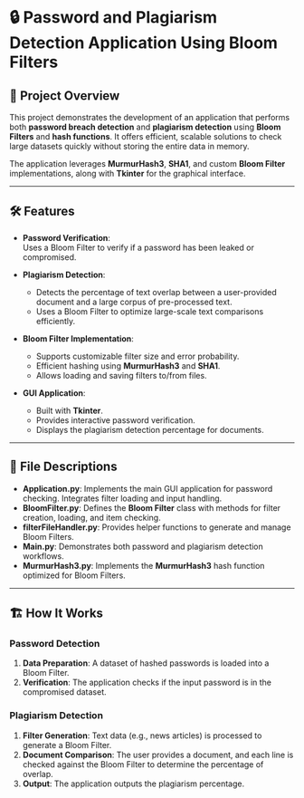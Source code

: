 # 🔒 Password and Plagiarism Detection Application Using Bloom Filters  

## 📌 **Project Overview**  
This project demonstrates the development of an application that performs both **password breach detection** and **plagiarism detection** using **Bloom Filters** and **hash functions**. It offers efficient, scalable solutions to check large datasets quickly without storing the entire data in memory.  

The application leverages **MurmurHash3**, **SHA1**, and custom **Bloom Filter** implementations, along with **Tkinter** for the graphical interface.

---

## 🛠 **Features**  
- **Password Verification**:  
  Uses a Bloom Filter to verify if a password has been leaked or compromised.  

- **Plagiarism Detection**:  
  - Detects the percentage of text overlap between a user-provided document and a large corpus of pre-processed text.  
  - Uses a Bloom Filter to optimize large-scale text comparisons efficiently.  

- **Bloom Filter Implementation**:  
  - Supports customizable filter size and error probability.  
  - Efficient hashing using **MurmurHash3** and **SHA1**.  
  - Allows loading and saving filters to/from files.  

- **GUI Application**:  
  - Built with **Tkinter**.  
  - Provides interactive password verification.  
  - Displays the plagiarism detection percentage for documents.  

---

## 📂 **File Descriptions**  

- **Application.py**: Implements the main GUI application for password checking. Integrates filter loading and input handling.  
- **BloomFilter.py**: Defines the **Bloom Filter** class with methods for filter creation, loading, and item checking.  
- **filterFileHandler.py**: Provides helper functions to generate and manage Bloom Filters.  
- **Main.py**: Demonstrates both password and plagiarism detection workflows.  
- **MurmurHash3.py**: Implements the **MurmurHash3** hash function optimized for Bloom Filters.  

---

## 🏗 **How It Works**  

### **Password Detection**  
1. **Data Preparation**: A dataset of hashed passwords is loaded into a Bloom Filter.  
2. **Verification**: The application checks if the input password is in the compromised dataset.  

### **Plagiarism Detection**  
1. **Filter Generation**: Text data (e.g., news articles) is processed to generate a Bloom Filter.  
2. **Document Comparison**: The user provides a document, and each line is checked against the Bloom Filter to determine the percentage of overlap.  
3. **Output**: The application outputs the plagiarism percentage.  
